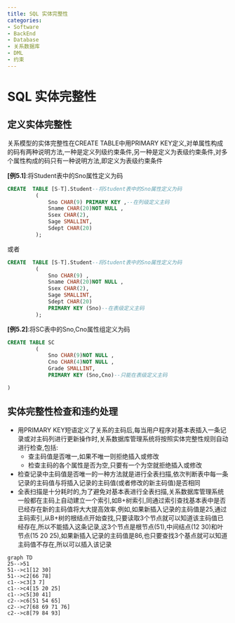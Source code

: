 ```yaml
---
title: SQL 实体完整性
categories:
- Software
- BackEnd
- Database
- 关系数据库
- DML
- 约束
---
```

# SQL 实体完整性

## 定义实体完整性

关系模型的实体完整性在CREATE TABLE中用PRIMARY KEY定义,对单属性构成的码有两种说明方法,一种是定义列级约束条件,另一种是定义为表级约束条件,对多个属性构成的码只有一种说明方法,即定义为表级约束条件

**[例5.1]**:将Student表中的Sno属性定义为码

```sql
CREATE  TABLE [S-T].Student--将Student表中的Sno属性定义为码
         (
             Sno CHAR(9) PRIMARY KEY ,--在列级定义主码
             Sname CHAR(20)NOT NULL ,
             Ssex CHAR(2),
             Sage SMALLINT,
             Sdept CHAR(20)
         );
```

或者

```sql
CREATE  TABLE [S-T].Student--将Student表中的Sno属性定义为码
         (
             Sno CHAR(9) ,
             Sname CHAR(20)NOT NULL ,
             Ssex CHAR(2),
             Sage SMALLINT,
             Sdept CHAR(20)
             PRIMARY KEY (Sno)--在表级定义主码
         );
```

**[例5.2]**:将SC表中的Sno,Cno属性组定义为码

```sql
CREATE TABLE SC
         (
             Sno CHAR(9)NOT NULL ,
             Cno CHAR(4)NOT NULL ,
             Grade SMALLINT,
             PRIMARY KEY (Sno,Cno)--只能在表级定义主码

)
```

## 实体完整性检查和违约处理

- 用PRIMARY KEY短语定义了关系的主码后,每当用户程序对基本表插入一条记录或对主码列进行更新操作时,关系数据库管理系统将按照实体完整性规则自动进行检查,包括:
    - 查主码值是否唯一,如果不唯一则拒绝插入或修改
    - 检查主码的各个属性是否为空,只要有一个为空就拒绝插入或修改
- 检查记录中主码值是否唯一的一种方法就是进行全表扫描,依次判断表中每一条记录的主码值与将插入记录的主码值(或者修改的新主码值)是否相同
- 全表扫描是十分耗时的,为了避免对基本表进行全表扫描,关系数据库管理系统一般都在主码上自动建立一个索引,如B+树索引,同通过索引查找基本表中是否已经存在新的主码值将大大提高效率,例如,如果新插入记录的主码值是25,通过主码索引,从B+树的根结点开始查找,只要读取3个节点就可以知道该主码值已经存在,所以不能插入这条记录,这3个节点是根节点(51),中间结点(12 30)和叶节点(15 20 25),如果新插入记录的主码值是86,也只要查找3个基点就可以知道主码值不存在,所以可以插入该记录

```mermaid
graph TD
25-->51
51-->c1[12 30]
51-->c2[66 78]
c1-->c3[3 7]
c1-->c4[15 20 25]
c1-->c5[30 41]
c2-->c6[51 54 65]
c2-->c7[68 69 71 76]
c2-->c8[79 84 93]

```


